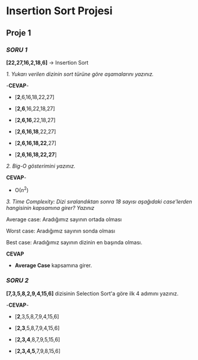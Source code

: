 # Insertion Sort Projesi
## Proje 1
### *SORU 1*

**[22,27,16,2,18,6]** -> Insertion Sort

*1. Yukarı verilen dizinin sort türüne göre aşamalarını yazınız.*

-**CEVAP**-
* [**2**,6,16,18,22,27]

* [**2,6**,16,22,18,27]

* [**2,6,16**,22,18,27]

* [**2,6,16,18**,22,27]

* [**2,6,16,18,22**,27]

* [**2,6,16,18,22,27**]

*2. Big-O gösterimini yazınız.*

**CEVAP**-
  
- O($n^2$)

*3. Time Complexity: Dizi sıralandıktan sonra 18 sayısı aşağıdaki case'lerden hangisinin kapsamına girer? Yazınız*

Average case: Aradığımız sayının ortada olması

Worst case: Aradığımız sayının sonda olması

Best case: Aradığımız sayının dizinin en başında olması.

**CEVAP**

- **Average Case** kapsamına girer.




### *SORU 2*

**[7,3,5,8,2,9,4,15,6]** dizisinin Selection Sort'a göre ilk 4 adımını yazınız.

-**CEVAP**-

* [**2**,3,5,8,7,9,4,15,6]

* [**2,3**,5,8,7,9,4,15,6]

* [**2,3,4**,8,7,9,5,15,6]

* [**2,3,4,5**,7,9,8,15,6]
